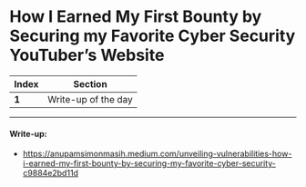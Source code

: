 # How I Earned My First Bounty by Securing my Favorite Cyber Security YouTuber’s Website

Index | Section
--- | ---
**1** | Write-up of the day

___


#### Write-up: 

* https://anupamsimonmasih.medium.com/unveiling-vulnerabilities-how-i-earned-my-first-bounty-by-securing-my-favorite-cyber-security-c9884e2bd11d

